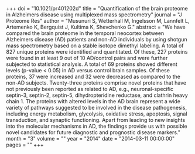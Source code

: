 +++
doi = "10.1021/pr401202d"
title = "Quantification of the brain proteome in Alzheimers disease using multiplexed mass spectrometry"
journal = "J Proteome Res"
author = "Musunuri S, Wetterhall M, Ingelsson M, Lannfelt L, Artemenko K, Bergquist J, Kultima K, Shevchenko G."
abstract = "We have compared the brain proteome in the temporal neocortex between Alzheimers disease (AD) patients and non-AD individuals by using shotgun mass spectrometry based on a stable isotope dimethyl labeling. A total of 827 unique proteins were identified and quantitated. Of these, 227 proteins were found in at least 9 out of 10 AD/control pairs and were further subjected to statistical analysis. A total of 69 proteins showed different levels (p-value < 0.05) in AD versus control brain samples. Of these proteins, 37 were increased and 32 were decreased as compared to the non-AD subjects. Twenty-three proteins comprise novel proteins that have not previously been reported as related to AD, e.g., neuronal-specific septin-3, septin-2, septin-5, dihydropteridine reductase, and clathrin heavy chain 1. The proteins with altered levels in the AD brain represent a wide variety of pathways suggested to be involved in the disease pathogenesis, including energy metabolism, glycolysis, oxidative stress, apoptosis, signal transduction, and synaptic functioning. Apart from leading to new insights into the molecular mechanisms in AD, the findings provide us with possible novel candidates for future diagnostic and prognostic disease markers."
month = "3"
volume = ""
year = "2014"
date = "2014-03-11 00:00:00"
pages = ""
+++

